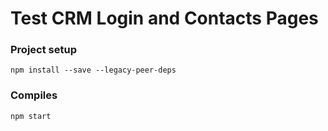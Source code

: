 # Test CRM Login and Contacts Pages

### Project setup
```
npm install --save --legacy-peer-deps
```
### Compiles 
```
npm start
```

